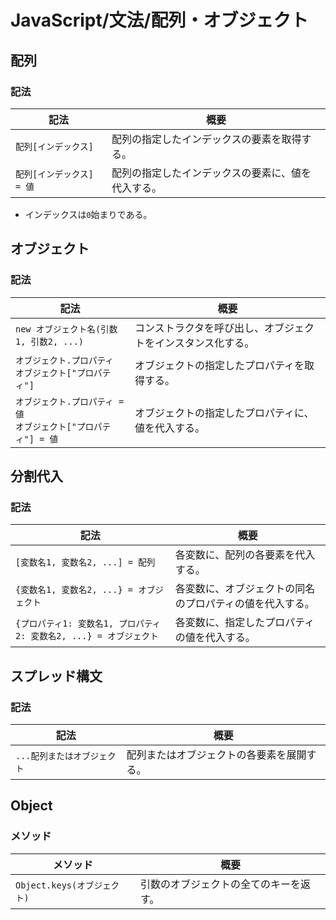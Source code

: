 # JavaScript/文法/配列・オブジェクト

## 配列

### 記法

| 記法                      | 概要                                               |
| ------------------------- | -------------------------------------------------- |
| `配列[インデックス]`      | 配列の指定したインデックスの要素を取得する。       |
| `配列[インデックス] = 値` | 配列の指定したインデックスの要素に、値を代入する。 |

- インデックスは`0`始まりである。

## オブジェクト

### 記法

| 記法                                                         | 概要                                                         |
| ------------------------------------------------------------ | ------------------------------------------------------------ |
| `new オブジェクト名(引数1, 引数2, ...)`                      | コンストラクタを呼び出し、オブジェクトをインスタンス化する。 |
| `オブジェクト.プロパティ`<br />`オブジェクト["プロパティ"]`  | オブジェクトの指定したプロパティを取得する。                 |
| `オブジェクト.プロパティ = 値`<br />`オブジェクト["プロパティ"] = 値` | オブジェクトの指定したプロパティに、値を代入する。           |

## 分割代入

### 記法

| 記法                                                         | 概要                                                     |
| ------------------------------------------------------------ | -------------------------------------------------------- |
| `[変数名1, 変数名2, ...] = 配列`                             | 各変数に、配列の各要素を代入する。                       |
| `{変数名1, 変数名2, ...} = オブジェクト`                     | 各変数に、オブジェクトの同名のプロパティの値を代入する。 |
| `{プロパティ1: 変数名1, プロパティ2: 変数名2, ...} = オブジェクト` | 各変数に、指定したプロパティの値を代入する。             |

## スプレッド構文

### 記法

| 記法                        | 概要                                       |
| --------------------------- | ------------------------------------------ |
| `...配列またはオブジェクト` | 配列またはオブジェクトの各要素を展開する。 |

## Object

### メソッド

| メソッド                    | 概要                                   |
| --------------------------- | -------------------------------------- |
| `Object.keys(オブジェクト)` | 引数のオブジェクトの全てのキーを返す。 |
